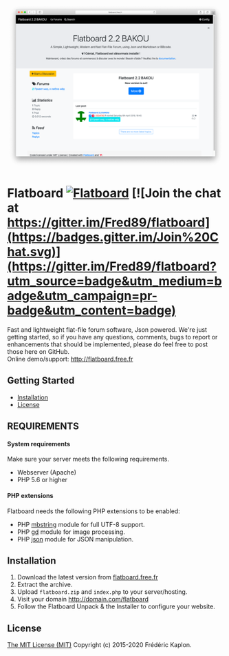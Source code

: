 ![preview](./preview.png)

Flatboard [![Flatboard](https://img.shields.io/badge/version-2.4-blue.svg)](http://flatboard.free.fr) [![Join the chat at https://gitter.im/Fred89/flatboard](https://badges.gitter.im/Join%20Chat.svg)](https://gitter.im/Fred89/flatboard?utm_source=badge&utm_medium=badge&utm_campaign=pr-badge&utm_content=badge)
===================

Fast and lightweight flat-file forum software, Json powered.
We're just getting started, so if you have any questions, comments, bugs to report or enhancements that should be implemented, please do feel free to post those here on GitHub.  
Online demo/support: http://flatboard.free.fr

## Getting Started
- [Installation](#installation)
- [License](#license)

## REQUIREMENTS

#### System requirements
Make sure your server meets the following requirements.

- Webserver (Apache)
- PHP 5.6 or higher

#### PHP extensions
Flatboard needs the following PHP extensions to be enabled:

- PHP [mbstring](http://php.net/manual/en/book.mbstring.php) module for full UTF-8 support.
- PHP [gd](http://php.net/manual/en/book.image.php) module for image processing.
- PHP [json](https://php.net/manual/en/book.json.php) module for JSON manipulation.

## Installation
1. Download the latest version from [flatboard.free.fr](http://flatboard.free.fr/download.php?file=flatboard_latest.zip)
2. Extract the archive.
3. Upload `flatboard.zip` and `index.php` to your server/hosting.
4. Visit your domain http://domain.com/flatboard
5. Follow the Flatboard Unpack & the Installer to configure your website.

## License
[The MIT License (MIT)](https://github.com/Fred89/flatboard/blob/master/LICENSE) Copyright (c) 2015-2020 Frédéric Kaplon.
